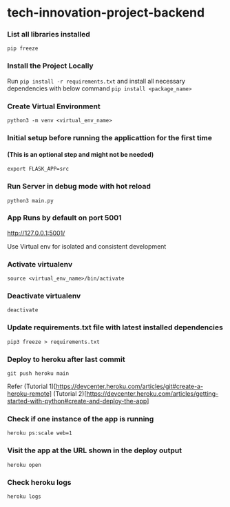 # tech-innovation-project-backend

### List all libraries installed

`
pip freeze
`
### Install the Project Locally

Run
`
pip install -r requirements.txt
`
and install all necessary dependencies with below command
`
pip install <package_name>
`

### Create Virtual Environment

`
python3 -m venv <virtual_env_name>
`
### Initial setup before running the applicattion for the first time
#### (This is an optional step and might not be needed)

`export FLASK_APP=src`

### Run Server in debug mode with hot reload
`
python3 main.py
`
### App Runs by default on port 5001
http://127.0.0.1:5001/

Use Virtual env for isolated and consistent development


### Activate virtualenv
`
source <virtual_env_name>/bin/activate
`

### Deactivate virtualenv
`
deactivate
`

### Update requirements.txt file with latest installed dependencies
`
pip3 freeze > requirements.txt
`

### Deploy to heroku after last commit
`
git push heroku main
`

Refer
(Tutorial 1)[https://devcenter.heroku.com/articles/git#create-a-heroku-remote]
(Tutorial 2)[https://devcenter.heroku.com/articles/getting-started-with-python#create-and-deploy-the-app]


### Check if one instance of the app is running
`
heroku ps:scale web=1
`

### Visit the app at the URL shown in the deploy output
`
heroku open
`

### Check heroku logs
`
heroku logs
`